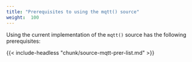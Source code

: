 ```yaml
---
title: "Prerequisites to using the mqtt() source"
weight:  100
---
```

<!-- DISCLAIMER: This file is based on the syslog-ng Open Source Edition documentation https://github.com/balabit/syslog-ng-ose-guides/commit/2f4a52ee61d1ea9ad27cb4f3168b95408fddfdf2 and is used under the terms of The syslog-ng Open Source Edition Documentation License. The file has been modified by Axoflow. -->

Using the current implementation of the `mqtt()` source has the following prerequisites:

{{< include-headless "chunk/source-mqtt-prer-list.md" >}}
